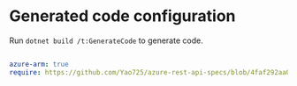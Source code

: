 # Generated code configuration

Run `dotnet build /t:GenerateCode` to generate code.

``` yaml

azure-arm: true
require: https://github.com/Yao725/azure-rest-api-specs/blob/4faf292aa0f76fd1cfc2a4085c69391d79ada56e/specification/eventgrid/resource-manager/readme.md
 

```